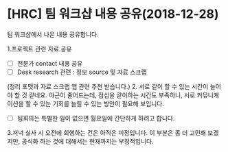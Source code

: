 # [HRC] 팀 워크샵 내용 공유(2018-12-28)

팀 워크샵에서 나온 내용 공유합니다. 

1.프로젝트 관련 자료 공유
- [ ] 전문가 contact 내용 공유
- [ ] Desk research 관련 : 정보 source 및 자료 스크랩

(정리 포맷과 자료 스크랩 앱 관련 추천 받습니다.)
2.	서로 같이 할 수 있는 시간이 늘어야 할 것 같네요. 
야근이 줄어드는데, 점심을 같이하는 시간도 부족하니, 서로 커뮤니케이션을 할 수 있는 기회를 늘릴 수 있는 방안이 필요해 보입니다. 
- [ ] 팀회의는 특별한 일이 없으면 월요일에 간단하게 하려고 합니다. 

3.저녁 실사 시 오전에 회행하는 건은 아직은 미정입니다. 
  이 부분은 좀 더 고민해 보겠지만, 공식화 하는 것에 대해서는 현재까지는 부정적입니다. 
